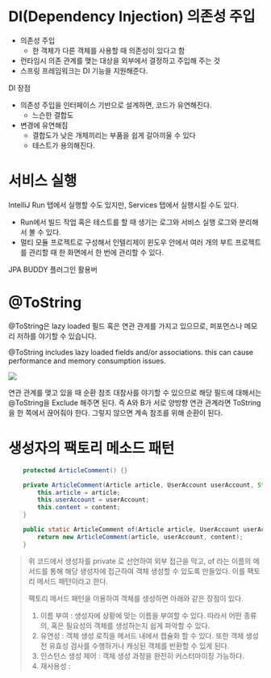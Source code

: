 # DI(Dependency Injection) 의존성 주입

- 의존성 주입 
	- 한 객체가 다른 객체를 사용할 때 의존성이 있다고 함
- 런타임시 의존 관계를 맺는 대상을 외부에서 결정하고 주입해 주는 것
- 스프링 프레임워크는 DI 기능을 지원해준다. 

DI 장점
- 의존성 주입을 인터페이스 기반으로 설계하면, 코드가 유연해진다. 
	- 느슨한 결합도
- 변경에 유연해짐
	- 결합도가 낮은 개체끼리는 부품을 쉽게 갈아끼울 수 있다
	- 테스트가 용의해진다. 



# 서비스 실행 

IntelliJ Run 탭에서 실행할 수도 있지만, Services 탭에서 실행시킬 수도 있다.

- Run에서 빌드 작업 혹은 테스트를 할 때 생기는 로그와 서비스 실행 로그와 분리해서 볼 수 있다. 
- 멀티 모듈 프로젝트로 구성해서 인텔리제이 윈도우 안에서 여러 개의 부트 프로젝트를 관리할 때 한 화면에서 한 번에 관리할 수 있다. 


JPA BUDDY  플러그인 활용버 




# @ToString

@ToString은 lazy loaded 필드 혹은 연관 관게를 가지고 있으므로, 퍼포먼스나 메모리 저하를 야기할 수 있습니다. 

@ToString includes lazy loaded fields and/or associations. this can cause performance and memory consumption issues.

![](https://i.imgur.com/E04Z2lV.png)

연관 관계를 맺고 있을 때 순환 참조 대참사를 야기할 수 있으므로 해당 필드에 대해서는 @ToString을 Exclude 해주면 된다. 
즉 A와 B가 서로 양방향 연관 관계라면 ToString 을 한 쪽에서 끊어줘야 한다. 그렇지 않으면 계속 참조를 위해 순환이 된다. 






# 생성자의 팩토리 메소드 패턴 

```java
    protected ArticleComment() {}

    private ArticleComment(Article article, UserAccount userAccount, String content) {
        this.article = article;
        this.userAccount = userAccount;
        this.content = content;
    }

    public static ArticleComment of(Article article, UserAccount userAccount, String content) {
        return new ArticleComment(article, userAccount, content);
    }
```

> 위 코드에서 생성자를 private 로 선언하여 외부 접근을 막고, of 라는 이름의 메서드를 통해 해당 생성자에 접근하여 객체 생성할 수 있도록 만들었다. 이를 팩토리 메서드 패턴이라고 한다. 
>
>팩토리 메서드 패턴을 이용하여 객체를 생성하면 아래와 같은 장점이 있다.
>1. 이름 부여 : 생성자에 상황에 맞는 이름을 부여할 수 있다. 따라서 어떤 종류의, 혹은 필요성의 객체를 생성하는지 쉽게 파악할 수 있다. 
>2. 유연성 : 객체 생성 로직을 메서드 내에서 캡슐화 할 수 있다. 또한 객체 생성 전 유효성 검사를 수행하거나 캐싱된 객체를 반환할 수 있게 된다. 
>3. 인스턴스 생성 제어 : 객체 생성 과정을 완전히 커스터마이징 가능하다. 
>4. 재사용성 : 